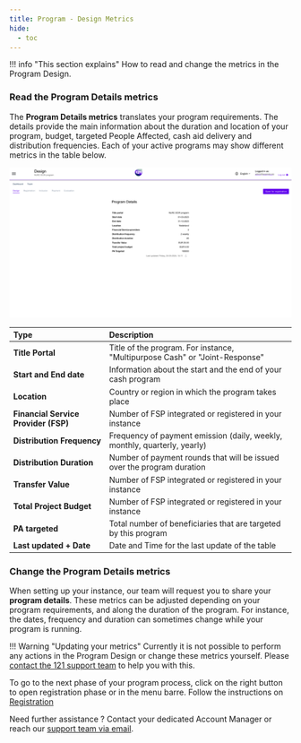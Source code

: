 ```yaml
---
title: Program - Design Metrics
hide:
  - toc
---
```


!!! info "This section explains"
    How to read and change the metrics in the Program Design.

### **Read the Program Details metrics**

The **Program Details metrics** translates your program requirements. The details provide the main information about the duration and location of your program, budget, targeted People Affected, cash aid delivery and distribution frequencies. Each of your active programs may show different metrics in the table below.

![Program Details](https://raw.githubusercontent.com/global-121/121-platform/main/e2e/tests/__screenshots__/UserManualScreenshots/userManualScreenshots.spec.ts/ProgramDetails.png)


| Type                                         | Description                                                     |
| :----------                                  | :----------------------|
| **Title Portal**                               | Title of the program. For instance, "Multipurpose Cash" or "Joint-Response" |
| **Start and End date**                         | Information about the start and the end of your cash program   |
| **Location**                                 | Country or region in which the program takes place​       |
| **Financial Service Provider (FSP)**           | Number of FSP integrated or registered in your instance     |
| **Distribution Frequency**                    | Frequency of payment emission (daily, weekly, monthly, quarterly, yearly)   |
| **Distribution Duration**                      | Number of payment rounds that will be issued over the program duration     |
| **Transfer Value**                           | Number of FSP integrated or registered in your instance     |
| **Total Project Budget**                       | Number of FSP integrated or registered in your instance     |
| **PA targeted**                               | Total number of beneficiaries that are targeted by this program    |
| **Last updated + Date**                        | Date and Time for the last update of the table    |




### **Change the Program Details metrics**

When setting up your instance, our team will request you to share your **program details**. These metrics can be adjusted depending on your program requirements, and along the duration of the program. For instance, the dates, frequency and duration can sometimes change while your program is running.

!!! Warning "Updating your metrics"
    Currently it is not possible to perform any actions in the Program Design or change these metrics yourself. Please <a href="mailto:support@121.global">contact the 121 support team</a> to help you with this.


To go to the next phase of your program process, click on the right button to open registration phase or in the menu barre.
Follow the instructions on [Registration](../registration/registration.md)




Need further assistance ? Contact your dedicated Account Manager or reach our <a href="mailto:support@121.global">support team via email</a>.
